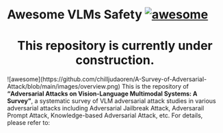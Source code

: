 # Awesome VLMs Safety [![awesome](https://github.com/your-username/your-repo/blob/main/images/awesome-badge.png?raw=true)](https://github.com/chilljudaoren/A-Survey-of-Adversarial-Attack)


<h1 align="center">This repository is currently under construction.</h1>
![awesome](https://github.com/chilljudaoren/A-Survey-of-Adversarial-Attack/blob/main/images/overview.png)
This is the repository of <b><q>Adversarial Attacks on Vision-Language Multimodal Systems: A Survey</q></b>, a systematic survey of VLM adversarial attack studies in various adversarial attacks including Adversarial Jailbreak Attack, Adversarail Prompt Attack, Knowledge-based Adversarial Attack, etc. For details, please refer to:
